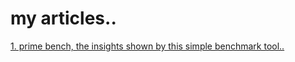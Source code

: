 # my articles..

[1. prime bench, the insights shown by this simple benchmark tool..](https://zephyrlabs.github.io/articles/1/)